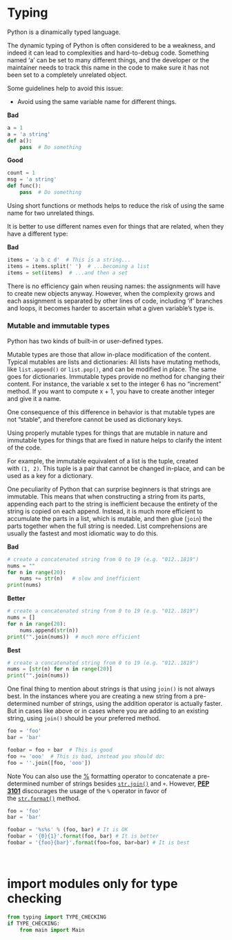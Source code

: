 # Typing
Python is a dinamically typed language.

The dynamic typing of Python is often considered to be a weakness, and indeed it can lead to complexities and hard-to-debug code. Something named ‘a’ can be set to many different things, and the developer or the maintainer needs to track this name in the code to make sure it has not been set to a completely unrelated object.

Some guidelines help to avoid this issue:

- Avoid using the same variable name for different things.

**Bad**
```python
a = 1
a = 'a string'
def a():
    pass  # Do something
```
**Good**
```python
count = 1
msg = 'a string'
def func():
    pass  # Do something
```
Using short functions or methods helps to reduce the risk of using the same name for two unrelated things.

It is better to use different names even for things that are related, when they have a different type:

**Bad**
```python
items = 'a b c d'  # This is a string...
items = items.split(' ')  # ...becoming a list
items = set(items)  # ...and then a set
```
There is no efficiency gain when reusing names: the assignments will have to create new objects anyway. However, when the complexity grows and each assignment is separated by other lines of code, including ‘if’ branches and loops, it becomes harder to ascertain what a given variable’s type is.


### Mutable and immutable types
Python has two kinds of built-in or user-defined types.

Mutable types are those that allow in-place modification of the content. Typical mutables are lists and dictionaries: All lists have mutating methods, like `list.append()` or `list.pop()`, and can be modified in place. The same goes for dictionaries.
Immutable types provide no method for changing their content. For instance, the variable x set to the integer 6 has no “increment” method. If you want to compute x + 1, you have to create another integer and give it a name.

One consequence of this difference in behavior is that mutable types are not “stable”, and therefore cannot be used as dictionary keys.

Using properly mutable types for things that are mutable in nature and immutable types for things that are fixed in nature helps to clarify the intent of the code.

For example, the immutable equivalent of a list is the tuple, created with `(1, 2)`. This tuple is a pair that cannot be changed in-place, and can be used as a key for a dictionary.

One peculiarity of Python that can surprise beginners is that strings are immutable. This means that when constructing a string from its parts, appending each part to the string is inefficient because the entirety of the string is copied on each append. Instead, it is much more efficient to accumulate the parts in a list, which is mutable, and then glue (`join`) the parts together when the full string is needed. List comprehensions are usually the fastest and most idiomatic way to do this.

**Bad**
```python
# create a concatenated string from 0 to 19 (e.g. "012..1819")
nums = ""
for n in range(20):
    nums += str(n)   # slow and inefficient
print(nums)
```
**Better**
```python
# create a concatenated string from 0 to 19 (e.g. "012..1819")
nums = []
for n in range(20):
    nums.append(str(n))
print("".join(nums))  # much more efficient
```
**Best**
```python
# create a concatenated string from 0 to 19 (e.g. "012..1819")
nums = [str(n) for n in range(20)]
print("".join(nums))
```

One final thing to mention about strings is that using `join()` is not always best. In the instances where you are creating a new string from a pre-determined number of strings, using the addition operator is actually faster. But in cases like above or in cases where you are adding to an existing string, using `join()` should be your preferred method.
```python
foo = 'foo'
bar = 'bar'

foobar = foo + bar  # This is good
foo += 'ooo'  # This is bad, instead you should do:
foo = ''.join([foo, 'ooo'])
```
Note
	You can also use the [%](https://docs.python.org/3/library/string.html#string-formatting "(in Python v3.11)") formatting operator to concatenate a pre-determined number of strings besides [`str.join()`](https://docs.python.org/3/library/stdtypes.html#str.join "(in Python v3.11)") and `+`. However, [**PEP 3101**](https://www.python.org/dev/peps/pep-3101) discourages the usage of the `%` operator in favor of the [`str.format()`](https://docs.python.org/3/library/stdtypes.html#str.format "(in Python v3.11)") method.
	
```python
foo = 'foo'
bar = 'bar'

foobar = '%s%s' % (foo, bar) # It is OK
foobar = '{0}{1}'.format(foo, bar) # It is better
foobar = '{foo}{bar}'.format(foo=foo, bar=bar) # It is best
```

&nbsp;
# import modules only for type checking
```python
from typing import TYPE_CHECKING
if TYPE_CHECKING:
    from main import Main
```